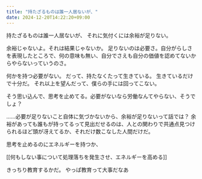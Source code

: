 ```yaml
---
title: "持たざるものは誰一人居ないが、"
date: 2024-12-20T14:22:20+09:00
---
```

持たざるものは誰一人居ないが、
それに気付くには余裕が足りない。

余裕じゃないよ。それは結果じゃないか。
足りないのは必要さ。自分がらしさを表現したところで、何の意味も無い、自分でさえも自分の価値を認めてないからやらないっていうのさ。

何かを持つ必要がない。
だって、持たなくたって生きている。
生きているだけで十分だ。
それ以上を望んだって、僕らの手には回ってこない。

そう思い込んで、思考を止めてる。必要がないなら労働なんてやらない、そうでしょ？



……必要が足りないこと自体に気づかないから、余裕が足りないって話では？
余裕があっても誰もが持ってるって見出だせるのは、人との関わりで共通点見つけられるほど頭が冴えてるか、それだけ数こなした人間だけだ。

思考を止めるのにエネルギーを持つか、

[[何もしない事について処理落ちを発生させ、エネルギーを高める]]

きっちり教育するかだ。
やっぱ教育って大事だなあ
